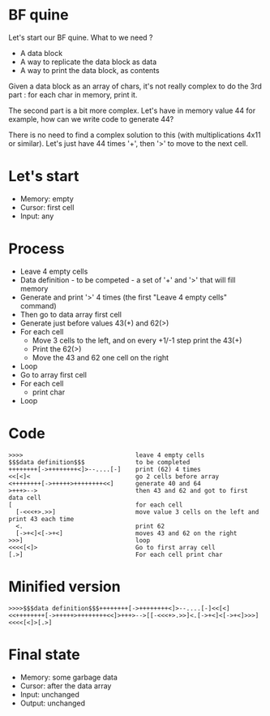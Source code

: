 # BF quine

Let's start our BF quine. What to we need ?
* A data block
* A way to replicate the data block as data
* A way to print the data block, as contents

Given a data block as an array of chars, it's not really complex to do the 3rd part : for each char in memory, print it.

The second part is a bit more complex. Let's have in memory value 44 for example, how can we write code to generate 44?

There is no need to find a complex solution to this (with multiplications 4x11 or similar). Let's just have 44 times '+', then '>' to move to the next cell.

# Let's start

* Memory: empty
* Cursor: first cell
* Input: any

# Process

* Leave 4 empty cells
* Data definition - to be competed - a set of '+' and '>' that will fill memory
* Generate and print '>' 4 times (the first "Leave 4 empty cells" command)
* Then go to data array first cell
* Generate just before values 43(+) and 62(>)
* For each cell
  * Move 3 cells to the left, and on every +1/-1 step print the 43(+)
  * Print the 62(>)
  * Move the 43 and 62 one cell on the right
* Loop
* Go to array first cell
* For each cell
  * print char
* Loop

# Code
```
>>>>                               leave 4 empty cells
$$$data definition$$$              to be completed
++++++++[->++++++++<]>--....[-]    print (62) 4 times
<<[<]<                             go 2 cells before array
<++++++++[->+++++>++++++++<<]      generate 40 and 64
>+++>-->                           then 43 and 62 and got to first data cell
[                                  for each cell
  [-<<<+>.>>]                      move value 3 cells on the left and print 43 each time
  <.                               print 62
  [->+<]<[->+<]                    moves 43 and 62 on the right
>>>]                               loop
<<<<[<]>                           Go to first array cell
[.>]                               For each cell print char

```

# Minified version
```
>>>>$$$data definition$$$++++++++[->++++++++<]>--....[-]<<[<]<<++++++++[->+++++>++++++++<<]>+++>-->[[-<<<+>.>>]<.[->+<]<[->+<]>>>]<<<<[<]>[.>]
```

# Final state

* Memory: some garbage data
* Cursor: after the data array
* Input: unchanged
* Output: unchanged

